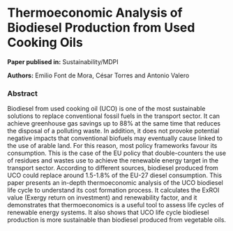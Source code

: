 # Thermoeconomic Analysis of Biodiesel Production from Used Cooking Oils



**Paper publised in:** Sustainability/MDPI
 
**Authors:** Emilio Font de Mora, César Torres and Antonio Valero

### Abstract

Biodiesel from used cooking oil (UCO) is one of the most sustainable solutions to replace conventional fossil fuels in the transport sector. It can achieve greenhouse gas savings up to 88% at the same time that reduces the disposal of a polluting waste. In addition, it does not provoke potential negative impacts that conventional biofuels may eventually cause linked to the use of arable land. For this reason, most policy frameworks favour its consumption. This is the case of the EU policy that double-counters the use of residues and wastes use to achieve the renewable energy target in the transport sector. According to different sources, biodiesel produced from UCO could replace around 1.5-1.8% of the EU-27 diesel consumption. This paper presents an in-depth thermoeconomic analysis of the UCO biodiesel life cycle to understand its cost formation process. It calculates the ExROI value (Exergy return on investment) and renewability factor, and it demonstrates that thermoeconomics is a useful tool to assess life cycles of renewable energy systems. It also shows that UCO life cycle biodiesel production is more sustainable than biodiesel produced from vegetable oils.
